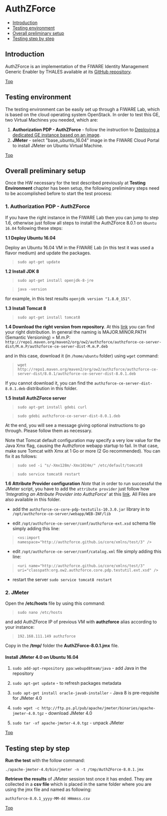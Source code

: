 # AuthZForce #

* [Introduction](#introduction)
* [Testing environment](#testing-environment)
* [Overall preliminary setup](#overall-preliminary-setup)
* [Testing step by step](#testing-step-by-step)


## Introduction ##

AuthZForce is an implementation of the FIWARE Identity Management Generic Enabler by THALES available at its [GitHub repository](https://github.com/authzforce). 

[Top](#authzforce)

## Testing environment ##

The testing environment can be easily set up through a FIWARE Lab, which is based on the cloud operating system OpenStack. 
In order to test this GE, two Virtual Machines you needed, which are: 

1. **Authorization PDP - AuthZForce** - follow the instruction to [Deploying a dedicated GE instance based on an image](https://catalogue.fiware.org/enablers/authorization-pdp-authzforce/creating-instances).
2. **JMeter** - select "base_ubuntu_16.04" image in the FIWARE Cloud Portal to install JMeter on Ubuntu Virtual Machine.

[Top](#authzforce)

## Overall preliminary setup ##

Once the HW necessary for the test described previously at **Testing Environment** chapter has been setup, the following preliminary steps need to be accomplished before to start the test process:


### 1. Authorization PDP - AuthZForce ###

If you have the right instance in the FIWARE Lab then you can jump to step 1.6, otherwise just follow all steps to install
the AuthZForce 8.0.1 on `Ubuntu 16.04` following these steps:

**1.1 Deploy Ubuntu 16.04**

Deploy an Ubuntu 16.04 VM in the FIWARE Lab (in this test it was used a flavor medium) and update the packages.

> `sudo apt-get update`

**1.2 Install JDK 8** 

> `sudo apt-get install openjdk-8-jre`

> `java -version`

for example, in this test results `openjdk version "1.8.0_151"`.

**1.3 Install Tomcat 8**

> `sudo apt-get install tomcat8`

**1.4 Download the right version from repository**. At this [link](http://repo1.maven.org/maven2/org/ow2/authzforce/authzforce-ce-server-dist/) you can find your right distribution. In general the naming is MAJOR.MINOR.PATH (Semantic Versioning) = M.m.P: `http://repo1.maven.org/maven2/org/ow2/authzforce/authzforce-ce-server-dist/M.m.P/authzforce-ce-server-dist-M.m.P.deb`

and in this case, download it (in `/home/ubuntu` folder) using `wget` command:

> `wget http://repo1.maven.org/maven2/org/ow2/authzforce/authzforce-ce-server-dist/8.0.1/authzforce-ce-server-dist-8.0.1.deb`

If you cannot download it, you can find the `authzforce-ce-server-dist-8.0.1.deb` distribution in this folder.

**1.5 Install AuthZForce server**

> `sudo apt-get install gdebi curl`

> `sudo gdebi authzforce-ce-server-dist-8.0.1.deb`

At the end, you will see a message giving optional instructions to go through. Please follow them as necessary.

Note that Tomcat default configuration may specify a very low value for the Java Xmx flag, causing the Authzforce webapp startup to fail. In that case, make sure Tomcat with Xmx at 1 Go or more (2 Go recommended). You can fix it as follows:

> `sudo sed -i "s/-Xmx128m/-Xmx1024m/" /etc/default/tomcat8`

> `sudo service tomcat8 restart`

**1.6 Attribute Provider configuration**
*Note* that in order to run successful the JMeter script, you have to add the `attribute provider` just follow how *'Integrating an Attribute Provider into AuthzForce'* at this [link](https://github.com/authzforce/core/wiki/Attribute-Providers#integrating-an-attribute-provider-into-authzforce). All Files are also available in this folder.

* add the `authzforce-ce-core-pdp-testutils-10.3.0.jar` library in to `/opt/authzforce-ce-server/webapp/WEB-INF/lib`

* edit `/opt/authzforce-ce-server/conf/authzforce-ext.xsd` schema file simply adding this line:
	
> `<xs:import namespace="http://authzforce.github.io/core/xmlns/test/3" />`

* edit `/opt/authzforce-ce-server/conf/catalog.xml` file simply adding this line:

> `<uri name="http://authzforce.github.io/core/xmlns/test/3" uri="classpath:org.ow2.authzforce.core.pdp.testutil.ext.xsd" />`
 
 * restart the server `sudo service tomcat8 restart`


### 2. JMeter ###

Open the **/etc/hosts** file by using this command:

> `sudo nano /etc/hosts` 

and add AuthZForce IP of previous VM with **authzforce** alias according to your instance: 

> `192.168.111.149 authzforce`


Copy in the **/tmp/** folder the **AuthZForce-8.0.1.jmx** file.


#### Install JMeter 4.0 on Ubuntu 16.04 ####

1. `sudo add-apt-repository ppa:webupd8team/java` - add Java in the repository

2. `sudo apt-get update` - to refresh packages metadata

3. `sudo apt-get install oracle-java8-installer` - Java 8 is pre-requisite for JMeter 4.0

4. `sudo wget -c http://ftp.ps.pl/pub/apache/jmeter/binaries/apache-jmeter-4.0.tgz` - download JMeter 4.0

5. `sudo tar -xf apache-jmeter-4.0.tgz` - unpack JMeter

[Top](#authzforce)

## Testing step by step ##

**Run the test** with the follow command: 

`./apache-jmeter-4.0/bin/jmeter -n -t /tmp/AuthZForce-8.0.1.jmx`

**Retrieve the results** of JMeter session test once it has ended. They are collected in a **csv file** which is placed in the same folder where you are using the jmx file and named as following: 

`authzforce-8.0.1_yyyy-MM-dd HHmmss.csv`

[Top](#authzforce)